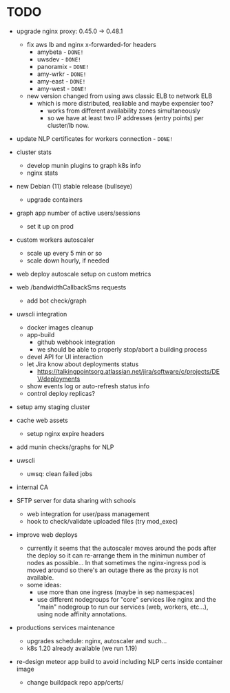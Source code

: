 # TODO

* upgrade nginx proxy: 0.45.0 -> 0.48.1
    * fix aws lb and nginx x-forwarded-for headers
        * amybeta - `DONE!`
        * uwsdev - `DONE!`
        * panoramix - `DONE!`
        * amy-wrkr - `DONE!`
        * amy-east - `DONE!`
        * amy-west - `DONE!`
    * new version changed from using aws classic ELB to network ELB
        * which is more distributed, realiable and maybe expensier too?
            * works from different availability zones simultaneously
            * so we have at least two IP addresses (entry points) per cluster/lb now.

* update NLP certificates for workers connection - `DONE!`

* cluster stats
    * develop munin plugins to graph k8s info
    * nginx stats

* new Debian (11) stable release (bullseye)
    * upgrade containers

* graph app number of active users/sessions
    * set it up on prod

* custom workers autoscaler
    * scale up every 5 min or so
    * scale down hourly, if needed

* web deploy autoscale setup on custom metrics

* web /bandwidthCallbackSms requests
    * add bot check/graph

* uwscli integration
    * docker images cleanup
    * app-build
        * github webhook integration
        * we should be able to properly stop/abort a building process
    * devel API for UI interaction
    * let Jira know about deployments status
        * https://talkingpointsorg.atlassian.net/jira/software/c/projects/DEV/deployments
    * show events log or auto-refresh status info
    * control deploy replicas?

* setup amy staging cluster

* cache web assets
    * setup nginx expire headers

* add munin checks/graphs for NLP

* uwscli
    * uwsq: clean failed jobs

* internal CA

* SFTP server for data sharing with schools
    * web integration for user/pass management
    * hook to check/validate uploaded files (try mod_exec)

* improve web deploys
    * currently it seems that the autoscaler moves around the pods after the deploy so it can re-arrange them in the minimun number of nodes as possible... In that sometimes the nginx-ingress pod is moved around so there's an outage there as the proxy is not available.
    * some ideas:
        * use more than one ingress (maybe in sep namespaces)
        * use different nodegroups for "core" services like nginx and the "main" nodegroup to run our services (web, workers, etc...), using node affinity annotations.

* productions services maintenance
    * upgrades schedule: nginx, autoscaler and such...
    * k8s 1.20 already available (we run 1.19)

* re-design meteor app build to avoid including NLP certs inside container image
    * change buildpack repo app/certs/
